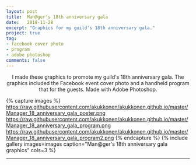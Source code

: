 ```yaml
---
layout: post
title:  Man@ger's 18th anniversary gala
date:   2018-11-28
excerpt: "Graphics for my guild's 18th anniversary gala."
project: true
tag:
- facebook cover photo
- program
- adobe photoshop
comments: false
---
```


<center>I made these graphics to promote my guild's 18th anniversary gala. The graphics included the Facebook event cover photo and a handheld program that for the guests. Made with Adobe Photoshop.</center>

{% capture images %}
	https://raw.githubusercontent.com/akukkonen/akukkonen.github.io/master/Manager_18_anniversary_gala_poster.png
    https://raw.githubusercontent.com/akukkonen/akukkonen.github.io/master/Manager_18_anniversary_gala_program.png
    https://raw.githubusercontent.com/akukkonen/akukkonen.github.io/master/Manager_18_anniversary_gala_program2.png
{% endcapture %}
{% include gallery images=images caption="Man@ger's 18th anniversary gala graphics" cols=3 %}   

---
